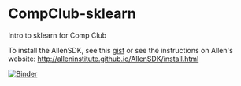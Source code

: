 # CompClub-sklearn
Intro to sklearn for Comp Club

To install the AllenSDK, see this [gist](https://gist.github.com/valentina-s/0549be1dc47b3348fdfee077f260ca08) or see the instructions on Allen's website: http://alleninstitute.github.io/AllenSDK/install.html

[![Binder](https://mybinder.org/badge.svg)](https://mybinder.org/v2/gh/dhb2128/CompClub-sklearn/master)